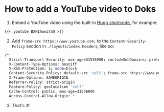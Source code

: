 # How to add a YouTube video to Doks

1. Embed a YouTube video using the built-in [Hugo shortcode](https://gohugo.io/content-management/shortcodes/#youtube), for example:

```md
{{< youtube BXNIhwwiYa0 >}}
```

2. Add `frame-src https://www.youtube.com;` to the `Content-Security-Policy` section in `./layouts/index.headers`, like so:

```bash
/*
  Strict-Transport-Security: max-age=31536000; includeSubDomains; preload
  X-Content-Type-Options: nosniff
  X-XSS-Protection: 1; mode=block
  Content-Security-Policy: default-src 'self'; frame-src https://www.youtube.com; frame-ancestors https://jamstackthemes.dev; manifest-src 'self' https://*.netlify.app; connect-src 'self' https://*.netlify.app; font-src 'self' https://*.netlify.app; img-src 'self' https://*.netlify.app data:; script-src 'self' https://*.netlify.app 'sha512-RBYr6Ld4w1yVqaACrgrBLQfPgGhj/1jyacA74WxJ1KM6KVcSWymwrdDwb3HDcdpwiNJ5yssot1He0U9vXoQVlg==' 'sha256-aWZ3y/RxbBYKHXH0z8+8ljrHG1mSBvyzSfxSMjBSaXk=' 'sha256-vOgyKS2vkH4n5TxBJpeh9SgzrE6LVGsAeOAvEST6oCc='; style-src 'self' https://*.netlify.app 'unsafe-inline'
  X-Frame-Options: SAMEORIGIN
  Referrer-Policy: strict-origin
  Feature-Policy: geolocation 'self'
  Cache-Control: public, max-age=31536000
  Access-Control-Allow-Origin: *
```

3. That's it!
